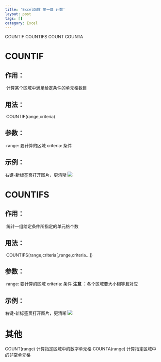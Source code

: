 ```yaml
---
title: 'Excel函数 第一篇 计数'
layout: post
tags: []
category: Excel
---
```

COUNTIF COUNTIFS COUNT COUNTA

# COUNTIF

## 作用：

​	计算某个区域中满足给定条件的单元格数目

## 用法：

​	COUNTIF(range,criteria)

## 参数：

​	range: 要计算的区域
	criteria: 条件

## 示例：

右键-新标签页打开图片，更清晰
![](http://ww1.sinaimg.cn/mw690/006r5hvWgy1ft3gs1w74uj30pm08p74s.jpg)

# COUNTIFS

## 作用：

​	统计一组给定条件所指定的单元格个数

## 用法：

​	COUNTIFS(range,criteria[,range,criteria...])

## 参数：

​	range: 要计算的区域
	criteria: 条件
	**注意** ：各个区域要大小相等且对应

## 示例：

右键-新标签页打开图片，更清晰
![](http://ww1.sinaimg.cn/mw690/006r5hvWgy1ft3h9ifq7mj30te0drac4.jpg)

# 其他

COUNT(range)    计算指定区域中的数字单元格
COUNTA(range)    计算指定区域中的非空单元格
